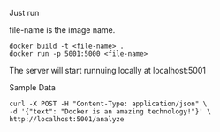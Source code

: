 Just run

file-name is the image name.
```
docker build -t <file-name> .
docker run -p 5001:5000 <file-name>

```

The server will start runnuing locally at localhost:5001


Sample Data
```
curl -X POST -H "Content-Type: application/json" \
-d '{"text": "Docker is an amazing technology!"}' \
http://localhost:5001/analyze

```
